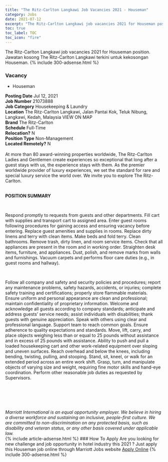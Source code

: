 ```yaml
---
title: "The Ritz-Carlton Langkawi Job Vacancies 2021 - Houseman" 
category: Jobs 
date: 2021-07-12 
excerpt: "The Ritz-Carlton Langkawi job vacancies 2021 for Houseman position. Jawatan kosong The Ritz-Carlton Langkawi terkini untuk kekosongan Houseman." 
toc: true 
toc_label: TOC 
toc_icon: "fire" 
--- 
```


The Ritz-Carlton Langkawi job vacancies 2021 for Houseman position. Jawatan kosong The Ritz-Carlton Langkawi terkini untuk kekosongan Houseman. 
{% include 300-adsense.html %} 
### Vacancy 
- Houseman 
<div><div><b>Posting Date</b> Jul 12, 2021<br><b>Job Number</b> 21073888<br><b>Job Category</b> Housekeeping &amp; Laundry<br><b>Location</b> The Ritz-Carlton Langkawi, Jalan Pantai Kok, Teluk Nibung, Langkawi, Kedah, Malaysia VIEW ON MAP<br><b>Brand</b> The Ritz-Carlton<br><b>Schedule</b> Full-Time<br><b>Relocation?</b> N<br><b>Position Type</b> Non-Management<br><b>Located Remotely?</b> N<br><br><div>    At more than 80 award-winning properties worldwide, The Ritz-Carlton Ladies and Gentlemen create experiences so exceptional that long after a guest stays with us, the experience stays with them. As the premier worldwide provider of luxury experiences, we set the standard for rare and special luxury service the world over. We invite you to explore The Ritz-Carlton.    </div><br></div><div> <p><strong>POSITION SUMMARY</strong></p> <p>&#160;</p> <p>Respond promptly to requests from guests and other departments. Fill cart with supplies and transport cart to assigned area. Enter guest rooms following procedures for gaining access and ensuring vacancy before entering. Replace guest amenities and supplies in rooms. Replace dirty linens and terry with clean items. Make beds and fold terry. Clean bathrooms. Remove trash, dirty linen, and room service items. Check that all appliances are present in the room and in working order. Straighten desk items, furniture, and appliances. Dust, polish, and remove marks from walls and furnishings. Vacuum carpets and performs floor care duties (e.g., in guest rooms and hallway).</p> <p>&#160;</p> <p>Follow all company and safety and security policies and procedures; report any maintenance problems, safety hazards, accidents, or injuries; complete safety training and certifications; properly store flammable materials. Ensure uniform and personal appearance are clean and professional; maintain confidentiality of proprietary information. Welcome and acknowledge all guests according to company standards; anticipate and address guests&#8217; service needs; assist individuals with disabilities; thank guests with genuine appreciation. Speak with others using clear and professional language. Support team to reach common goals. Ensure adherence to quality expectations and standards. Move, lift, carry, and place objects weighing less than or equal to 25 pounds without assistance and in excess of 25 pounds with assistance. Ability to push and pull a loaded housekeeping cart and other work-related equipment over sloping and uneven surfaces. Reach overhead and below the knees, including bending, twisting, pulling, and stooping. Stand, sit, kneel, or walk for an extended period across an entire work shift. Grasp, turn, and manipulate objects of varying size and weight, requiring fine motor skills and hand-eye coordination. Perform other reasonable job duties as requested by Supervisors.</p> <p>&#160;</p> <p>&#160;</p> </div> <div> &#160;</div> <em>Marriott International is an equal opportunity employer.&#160;We believe in hiring a diverse workforce and sustaining an inclusive, people-first culture.&#160;We are committed to non-discrimination on&#160;any&#160;protected&#160;basis, such as disability and veteran status, or any other basis covered under applicable law.</em><br></div> 
{% include article-adsense.html %} 
### How To Apply 
Are you looking for new challenge and job opportunity in hotel industry this 2021 ?
Just apply this Houseman job online through Marriott Jobs website 
<a href="https://jobs.marriott.com/marriott/jobs/21073888?lang=en-us" class="btn btn--info" target="_blank" rel="nofollow noopenner">Apply Online</a> 
{% include 300-adsense.html %} 